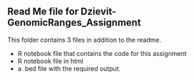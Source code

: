 ## Read Me file for Dzievit-GenomicRanges_Assignment




This folder contains 3 files in addition to the readme.
 
- R notebook file that contains the code for this assignment
- R notebook file in html
- a .bed file with the required output.

